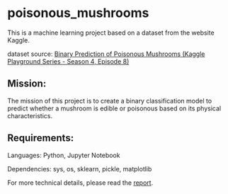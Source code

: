 # poisonous_mushrooms
This is a machine learning project based on a dataset from the website Kaggle.

dataset source: [Binary Prediction of Poisonous Mushrooms (Kaggle Playground Series - Season 4, Episode 8)](https://www.kaggle.com/competitions/playground-series-s4e8)

## Mission:

The mission of this project is to create a binary classification model to
predict whether a mushroom is edible or poisonous based on its physical
characteristics.

## Requirements:
Languages: Python, Jupyter Notebook

Dependencies: sys, os, sklearn, pickle, matplotlib

For more technical details, please read the [report](https://github.com/ZS912719/poisonous_mushrooms/blob/main/report_poisonous_mushrooms_zhao_shengxun.pdf).
